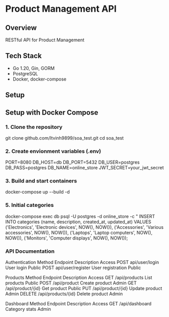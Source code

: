 # Product Management API

## Overview
RESTful API for Product Management

## Tech Stack
- Go 1.20, Gin, GORM  
- PostgreSQL  
- Docker, docker-compose  

## Setup

## Setup with Docker Compose

### 1. Clone the repository
git clone github.com/ltvinh9899/soa_test.git
cd soa_test

### 2. Create envỉonment variables (.env)

PORT=8080
DB_HOST=db
DB_PORT=5432
DB_USER=postgres
DB_PASS=postgres
DB_NAME=online_store
JWT_SECRET=your_jwt_secret

### 3. Build and start containers
docker-compose up --build -d

### 5.  Initial categories
docker-compose exec db psql -U postgres -d online_store -c "
INSERT INTO categories (name, description, created_at, updated_at) VALUES
('Electronics', 'Electronic devices', NOW(), NOW()),
('Accessories', 'Various accessories', NOW(), NOW()),
('Laptops', 'Laptop computers', NOW(), NOW()),
('Monitors', 'Computer displays', NOW(), NOW());

### API Documentation
Authentication
Method	Endpoint	Description	Access
POST	api/user/login	User login	Public
POST	api/user/register	User registration	Public

Products
Method	Endpoint	Description	Access
GET	/api/products	List products	Public
POST	/api/product	Create product	Admin
GET	/api/product/{id}	Get product	Public
PUT	/api/product/{id}	Update product	Admin
DELETE	/api/products/{id}	Delete product	Admin

Dashboard
Method	Endpoint	Description	Access
GET	/api/dashboard	Category stats	Admin